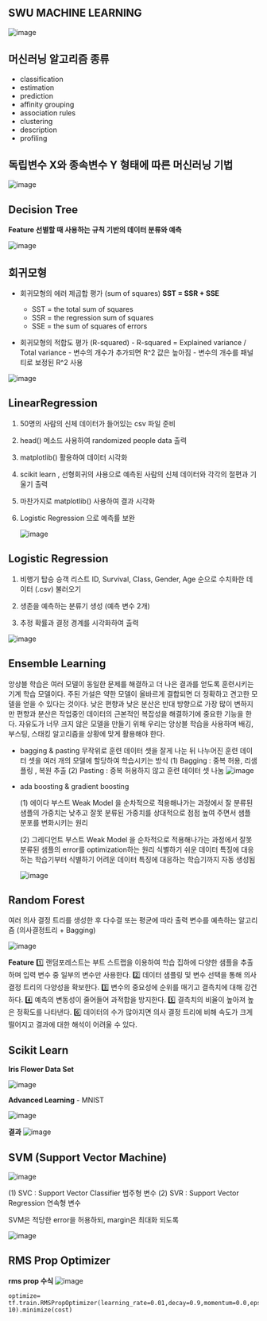 

## SWU MACHINE LEARNING

![image](https://user-images.githubusercontent.com/58849278/117250140-bb36ae00-ae7d-11eb-9586-cce643406bbd.png)

## 머신러닝 알고리즘 종류

 - classification
 - estimation
 - prediction
 - affinity grouping
 - association rules
 - clustering
 - description
 - profiling


## 독립변수 X와 종속변수 Y 형태에 따른 머신러닝 기법 

![image](https://user-images.githubusercontent.com/58849278/117250551-5def2c80-ae7e-11eb-9559-9f327dcdc7d9.png)

## Decision Tree

**Feature 선별할 때 사용하는 규칙 기반의 데이터 분류와 예측** 

![image](https://user-images.githubusercontent.com/58849278/117250709-95f66f80-ae7e-11eb-8021-a445ef443e4a.png)

## 회귀모형

 - 회귀모형의 에러 제곱합 평가 (sum of squares)
	 **SST = SSR + SSE** 
	 - SST = the total sum of squares 
	 - SSR = the regression sum of squares 
	 - SSE = the sum of squares of errors 
	 
 - 회귀모형의 적합도 평가 (R-squared)
		 - R-squared = Explained variance / Total variance 
		 - 변수의 개수가 추가되면 R^2 값은 높아짐
		 - 변수의 개수를 패널티로 보정된 R^2 사용 

![image](https://user-images.githubusercontent.com/58849278/117251497-b7a42680-ae7f-11eb-88ff-bf730327730f.png)		
	

## LinearRegression

1. 50명의 사람의 신체 데이터가 들어있는 csv 파일 준비 

2. head() 메소드 사용하여 randomized people data 출력 

3. matplotlib() 활용하여 데이터 시각화 

4. scikit learn , 선형회귀의 사용으로 예측된 사람의 신체 데이터와 각각의 절편과 기울기 출력

5. 마찬가지로 matplotlib() 사용하여 결과 시각화 

7. Logistic Regression 으로 예측률 보완 

	![image](https://user-images.githubusercontent.com/58849278/117252311-bde6d280-ae80-11eb-8e09-58fd95b6b8f5.png)

## Logistic Regression

1. 비행기 탑승 승객 리스트 ID, Survival, Class, Gender, Age 순으로 수치화한 데이터 (.csv) 불러오기 

2. 생존을 예측하는 분류기 생성 (예측 변수 2개) 

3. 추정 확률과 결정 경계를 시각화하여 출력 

![image](https://user-images.githubusercontent.com/58849278/117253118-d1466d80-ae81-11eb-8757-1a0c970c85c4.png)


 ## Ensemble Learning

앙상블 학습은 여러 모델이 동일한 문제를 해결하고 더 나은 결과를 얻도록 훈련시키는 기계 학습 모델이다. 
주된 가설은 약한 모델이 올바르게 결합되면 더 정확하고 견고한 모델을 얻을 수 있다는 것이다. 
낮은 편향과 낮은 분산은 반대 방향으로 가장 많이 변하지만 편향과 분산은 작업중인 데이터의 근본적인 복잡성을 해결하기에 중요한 기능을 한다. 자유도가 너무 크지 않은 모델을 만들기 위해 우리는 앙상블 학습을 사용하며 배깅, 부스팅, 스태킹 알고리즘을 상황에 맞게 활용해야 한다. 

 - bagging & pasting
 무작위로 훈련 데이터 셋을 잘게 나눈 뒤 나누어진 훈련 데이터 셋을 여러 개의 모델에 할당하여 학습시키는 방식 
 (1) Bagging : 중복 허용, 리샘플링 , 복원 추출
 (2) Pasting : 중복 허용하지 않고 훈련 데이터 셋 나눔
 ![image](https://user-images.githubusercontent.com/58849278/117254127-fbe4f600-ae82-11eb-9326-be71db03ba81.png)
 - ada boosting & gradient boosting
 
	(1) 에이다 부스트
	Weak Model 을 순차적으로 적용해나가는 과정에서 잘 분류된 샘플의 가중치는 낮추고 잘못 분류된 가중치를 상대적으로 점점 높여 주면서 샘플 분포를 변화시키는 원리 

	(2) 그레디언트 부스트 
Weak Model 을 순차적으로 적용해나가는 과정에서 잘못 분류된 샘플의 error를 optimization하는 원리 
식별하기 쉬운 데이터 특징에 대응하는 학습기부터 식별하기 어려운 데이터 특징에 대응하는 학습기까지 자동 생성됨 

	 ![image](https://user-images.githubusercontent.com/58849278/117254232-20d96900-ae83-11eb-92f9-419e927ace9f.png)

 
## Random Forest

여러 의사 결정 트리를 생성한 후 다수결 또는 평균에 따라 출력 변수를 예측하는 알고리즘 
(의사결정트리 + Bagging) 

![image](https://user-images.githubusercontent.com/58849278/117255239-5e8ac180-ae84-11eb-808a-0d4d48a84c0b.png)

**Feature**
:one: 랜덤포레스트는 부트 스트랩을 이용하여 학습 집하에 다양한 샘플을 추출하며 입력 변수 중 일부의 변수만 사용한다.
:two:  데이터 샘플링 및 변수 선택을 통해 의사 결정 트리의 다양성을 확보한다. 
:three: 변수의 중요성에 순위를 매기고 결측치에 대해 강건하다. 
:four: 예측의 변동성이 줄어들어 과적합을 방지한다. 
:five: 결측치의 비율이 높아져 높은 정확도를 나타낸다. 
:six: 데이터의 수가 많아지면 의사 결정 트리에 비해 속도가 크게 떨어지고 결과에 대한 해석이 어려울 수 있다. 

## Scikit Learn 
**Iris Flower Data Set**

![image](https://user-images.githubusercontent.com/58849278/117256277-7151c600-ae85-11eb-9547-baf9c9416105.png)

**Advanced Learning** - MNIST 

![image](https://user-images.githubusercontent.com/58849278/117257076-6f3c3700-ae86-11eb-997c-93abedee875b.png)

**결과**
![image](https://user-images.githubusercontent.com/58849278/117257212-9c88e500-ae86-11eb-9542-034e1b988b50.png)

## SVM (Support Vector Machine) 

![image](https://user-images.githubusercontent.com/58849278/117257960-6ac44e00-ae87-11eb-8922-b60945480b2b.png)

(1) SVC : Support Vector Classifier 범주형 변수
(2) SVR : Support Vector Regression 연속형 변수

SVM은 적당한 error을 허용하되, margin은 최대화 되도록 

![image](https://user-images.githubusercontent.com/58849278/117258377-df978800-ae87-11eb-8e66-d94ec1f2a6b0.png)

## RMS Prop Optimizer

**rms prop 수식** 
![image](https://user-images.githubusercontent.com/58849278/117258764-461ca600-ae88-11eb-9cb0-51349c45877a.png)

    optimize= tf.train.RMSPropOptimizer(learning_rate=0.01,decay=0.9,momentum=0.0,epsilon=1e-10).minimize(cost) 
  


